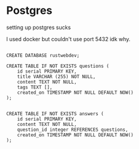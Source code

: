 


# Postgres

setting up postgres sucks

I used docker but couldn't use port 5432 idk why.


```

CREATE DATABASE rustwebdev;

CREATE TABLE IF NOT EXISTS questions (
    id serial PRIMARY KEY,
    title VARCHAR (255) NOT NULL,
    content TEXT NOT NULL,
    tags TEXT [],
    created_on TIMESTAMP NOT NULL DEFAULT NOW()
);


CREATE TABLE IF NOT EXISTS answers (
    id serial PRIMARY KEY,
    content TEXT NOT NULL,
    question_id integer REFERENCES questions,
    created_on TIMESTAMP NOT NULL DEFAULT NOW()
);

```
